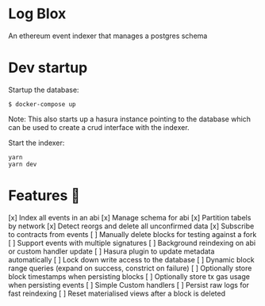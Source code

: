 # Log Blox

An ethereum event indexer that manages a postgres schema

# Dev startup

Startup the database:

```shell
$ docker-compose up
```

Note: This also starts up a hasura instance pointing to the database which can be used to create a crud interface with the indexer.

Start the indexer:

```shell
yarn
yarn dev
```

# Features 🚧

[x] Index all events in an abi
[x] Manage schema for abi
[x] Partition tabels by network
[x] Detect reorgs and delete all unconfirmed data
[x] Subscribe to contracts from events
[ ] Manually delete blocks for testing against a fork
[ ] Support events with multiple signatures
[ ] Background reindexing on abi or custom handler update
[ ] Hasura plugin to update metadata automatically
[ ] Lock down write access to the database
[ ] Dynamic block range queries (expand on success, constrict on failure)
[ ] Optionally store block timestamps when persisting blocks
[ ] Optionally store tx gas usage when persisting events
[ ] Simple Custom handlers
[ ] Persist raw logs for fast reindexing
[ ] Reset materialised views after a block is deleted

